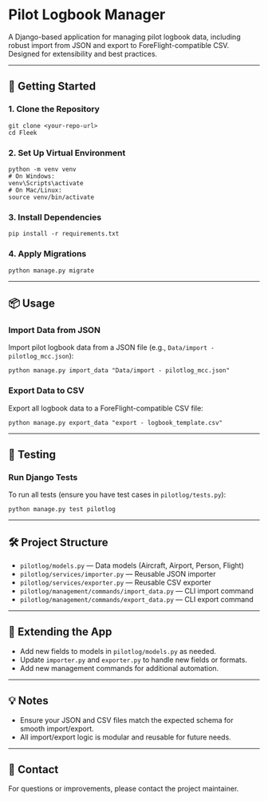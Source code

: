 # Pilot Logbook Manager

A Django-based application for managing pilot logbook data, including robust import from JSON and export to ForeFlight-compatible CSV. Designed for extensibility and best practices.

---

## 🚀 Getting Started

### 1. **Clone the Repository**
```
git clone <your-repo-url>
cd Fleek
```

### 2. **Set Up Virtual Environment**
```
python -m venv venv
# On Windows:
venv\Scripts\activate
# On Mac/Linux:
source venv/bin/activate
```

### 3. **Install Dependencies**
```
pip install -r requirements.txt
```

### 4. **Apply Migrations**
```
python manage.py migrate
```

---

## 📦 Usage

### **Import Data from JSON**
Import pilot logbook data from a JSON file (e.g., `Data/import - pilotlog_mcc.json`):
```
python manage.py import_data "Data/import - pilotlog_mcc.json"
```

### **Export Data to CSV**
Export all logbook data to a ForeFlight-compatible CSV file:
```
python manage.py export_data "export - logbook_template.csv"
```

---

## 🧪 Testing

### **Run Django Tests**
To run all tests (ensure you have test cases in `pilotlog/tests.py`):
```
python manage.py test pilotlog
```

---

## 🛠️ Project Structure
- `pilotlog/models.py` — Data models (Aircraft, Airport, Person, Flight)
- `pilotlog/services/importer.py` — Reusable JSON importer
- `pilotlog/services/exporter.py` — Reusable CSV exporter
- `pilotlog/management/commands/import_data.py` — CLI import command
- `pilotlog/management/commands/export_data.py` — CLI export command

---

## 🔄 Extending the App
- Add new fields to models in `pilotlog/models.py` as needed.
- Update `importer.py` and `exporter.py` to handle new fields or formats.
- Add new management commands for additional automation.

---

## 💡 Notes
- Ensure your JSON and CSV files match the expected schema for smooth import/export.
- All import/export logic is modular and reusable for future needs.

---

## 📧 Contact
For questions or improvements, please contact the project maintainer. 